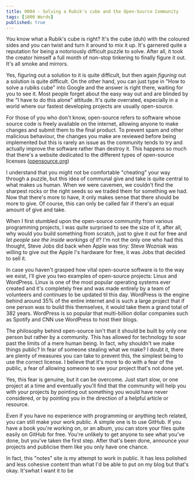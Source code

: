 ```yaml
---
title: 0004 - Solving a Rubik's cube and the Open-Source Community
tags: [1000 Words]
published: true
---
```


You know what a Rubik's cube is right? It's the cube (duh) with the coloured sides and you can twist and turn it around to mix it up. It's garnered quite a reputation for being a notoriously difficult puzzle to solve. After all, it took the creator himself a full month of non-stop tinkering to finally figure it out. It's all smoke and mirrors.

Yes, figuring out a solution to it is quite difficult, but then again _figuring_ out a solution is quite difficult. On the other hand, you can just type in "How to solve a rubiks cube" into Google and the answer is right there, waiting for you to see it. Most people forget about the easy way out and are blinded by the "I have to do this alone" attitude. It's quite overrated, especially in a world where our fastest developing projects are usually open-source.

For those of you who don't know, open-source refers to software whose source code is freely available on the internet, allowing anyone to make changes and submit them to the final product. To prevent spam and other malicious behaviour, the changes you make are reviewed before being implemented but this is rarely an issue as the community tends to try and actually improve the software rather than destroy it.  This happens so much that there's a website dedicated to the different types of open-source licenses ([opensource.org](https://opensource.org/))

I understand that you might not be comfortable "cheating" your way through a puzzle, but this idea of communal give and take is  quite central to what makes us human. When we were cavemen, we couldn't find the sharpest rocks or the right seeds so we traded them for something we had. Now that there's more to have, it only makes sense that there should be more to give. Of course, this can only be called fair if there's an equal amount of give and take. 

When I first stumbled upon the open-source community from various programming projects, I was quite surprised to see the size of it, after all, why would you build something from scratch, just to give it out for free and _let people see the inside workings of it_? I'm not the only one who had this thought, Steve Jobs did back when Apple was tiny: Steve Wozniak was willing to give out the Apple I's hardware for free, it was Jobs that decided to sell it.

In case you haven't grasped how vital open-source software is to the way we exist, I'll give you two examples of open-source projects: Linux and WordPress. Linux is one of the most popular operating systems ever created and it's completely free and was made entirely by a team of volunteers and continues to be updated til this day. WordPress is the engine behind around 35% of the entire internet and is such a large project that if one person was to build this themselves, it would take them a grand total of 382 years. WordPress is so popular that multi-billion dollar companies such as Spotify and CNN use WordPress to host their blogs.

The philosophy behind open-source isn't that it should be built by only one person but rather by a community. This has allowed for technology to soar past the limits of a mere human being. In fact, why shouldn't we make things public? In fear of someone stealing what we make? I doubt it, there are plenty of measures you can take to prevent this, the simplest being to use the correct license. I believe that it's more to do with a fear of the public, a fear of allowing someone to see your project that's not done yet.

Yes, this fear is genuine, but it can be overcome. Just start slow, or one project at a time and eventually you'll find that the community will help you with your projects by pointing out something you would have never considered, or by pointing you in the direction of a helpful article or resource.

Even if you have no experience with programming or anything tech related, you can still make your work public. A simple one is to use GitHub. If you have a book you're working on, or an album, you can store your files quite easily on GitHub for free. You're unlikely to get anyone to see what you've done, but you've taken the first step. After that's been done, announce your projects and publicise them like you only have one chance.

In fact, this "notes" site is my attempt to work in public. It has less polished and less cohesive content than what I'd be able to put on my blog but that's okay. It'swhat I want it to be

<script async data-uid="d1d24df4c1" src="https://fantastic-artist-4905.ck.page/d1d24df4c1/index.js"></script>
